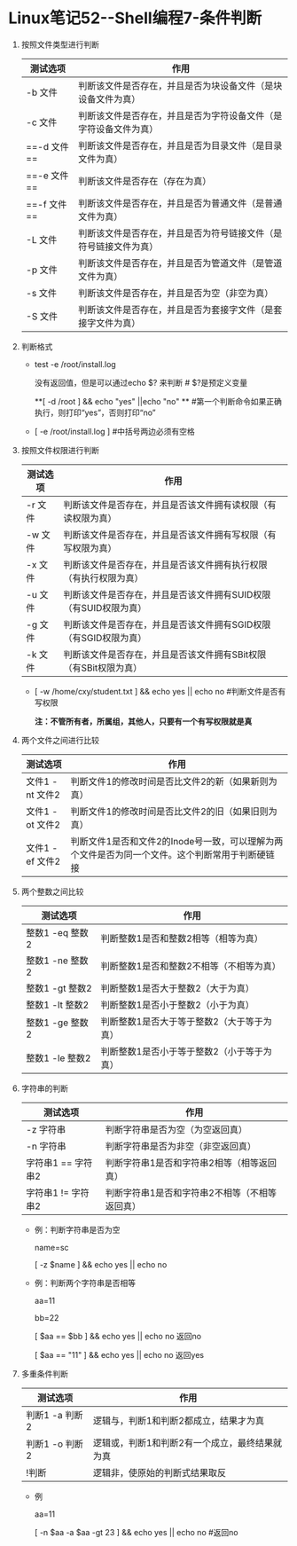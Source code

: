 # Linux笔记52--Shell编程7-条件判断

1. 按照文件类型进行判断

   | 测试选项    | 作用                                                         |
   | ----------- | ------------------------------------------------------------ |
   | -b 文件     | 判断该文件是否存在，并且是否为块设备文件（是块设备文件为真） |
   | -c 文件     | 判断该文件是否存在，并且是否为字符设备文件（是字符设备文件为真） |
   | ==-d 文件== | 判断该文件是否存在，并且是否为目录文件（是目录文件为真）     |
   | ==-e 文件== | 判断该文件是否存在（存在为真）                               |
   | ==-f 文件== | 判断该文件是否存在，并且是否为普通文件（是普通文件为真）     |
   | -L 文件     | 判断该文件是否存在，并且是否为符号链接文件（是符号链接文件为真） |
   | -p 文件     | 判断该文件是否存在，并且是否为管道文件（是管道文件为真）     |
   | -s 文件     | 判断该文件是否存在，并且是否为空（非空为真）                 |
   | -S 文件     | 判断该文件是否存在，并且是否为套接字文件（是套接字文件为真） |

2. 判断格式

   + test -e /root/install.log

     没有返回值，但是可以通过echo $?   来判断        #  $?是预定义变量

     **[ -d /root ] && echo "yes" ||echo "no" **       #第一个判断命令如果正确执行，则打印“yes”，否则打印“no”

   + [ -e /root/install.log ]          #中括号两边必须有空格

3. 按照文件权限进行判断

   | 测试选项 | 作用                                                         |
   | -------- | ------------------------------------------------------------ |
   | -r 文件  | 判断该文件是否存在，并且是否该文件拥有读权限（有读权限为真） |
   | -w 文件  | 判断该文件是否存在，并且是否该文件拥有写权限（有写权限为真） |
   | -x 文件  | 判断该文件是否存在，并且是否该文件拥有执行权限（有执行权限为真） |
   | -u 文件  | 判断该文件是否存在，并且是否该文件拥有SUID权限（有SUID权限为真） |
   | -g 文件  | 判断该文件是否存在，并且是否该文件拥有SGID权限（有SGID权限为真） |
   | -k 文件  | 判断该文件是否存在，并且是否该文件拥有SBit权限（有SBit权限为真） |

   + [ -w /home/cxy/student.txt ] && echo yes || echo no     #判断文件是否有写权限

     **注：不管所有者，所属组，其他人，只要有一个有写权限就是真**

4. 两个文件之间进行比较

   | 测试选项        | 作用                                                         |
   | --------------- | ------------------------------------------------------------ |
   | 文件1 -nt 文件2 | 判断文件1的修改时间是否比文件2的新（如果新则为真）           |
   | 文件1 -ot 文件2 | 判断文件1的修改时间是否比文件2的旧（如果旧则为真）           |
   | 文件1 -ef 文件2 | 判断文件1是否和文件2的Inode号一致，可以理解为两个文件是否为同一个文件。这个判断常用于判断硬链接 |

5. 两个整数之间比较

   | 测试选项        | 作用                                       |
   | --------------- | ------------------------------------------ |
   | 整数1 -eq 整数2 | 判断整数1是否和整数2相等（相等为真）       |
   | 整数1 -ne 整数2 | 判断整数1是否和整数2不相等（不相等为真）   |
   | 整数1 -gt 整数2 | 判断整数1是否大于整数2（大于为真）         |
   | 整数1 -lt 整数2 | 判断整数1是否小于整数2（小于为真）         |
   | 整数1 -ge 整数2 | 判断整数1是否大于等于整数2（大于等于为真） |
   | 整数1 -le 整数2 | 判断整数1是否小于等于整数2（小于等于为真） |

6. 字符串的判断

   | 测试选项           | 作用                                           |
   | ------------------ | ---------------------------------------------- |
   | -z 字符串          | 判断字符串是否为空（为空返回真）               |
   | -n 字符串          | 判断字符串是否为非空（非空返回真）             |
   | 字符串1 == 字符串2 | 判断字符串1是否和字符串2相等（相等返回真）     |
   | 字符串1 != 字符串2 | 判断字符串1是否和字符串2不相等（不相等返回真） |

   + 例：判断字符串是否为空

     name=sc

     [ -z $name ] && echo yes || echo no

   + 例：判断两个字符串是否相等

     aa=11

     bb=22

     [ $aa == $bb ] && echo yes || echo no            返回no

     [ $aa == "11" ] && echo yes || echo no           返回yes

7. 多重条件判断

   | 测试选项       | 作用                                           |
   | -------------- | ---------------------------------------------- |
   | 判断1 -a 判断2 | 逻辑与，判断1和判断2都成立，结果才为真         |
   | 判断1 -o 判断2 | 逻辑或，判断1和判断2有一个成立，最终结果就为真 |
   | !判断          | 逻辑非，使原始的判断式结果取反                 |

   + 例

     aa=11

     [ -n $aa -a $aa -gt 23 ] && echo yes || echo no            #返回no

